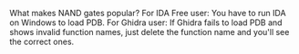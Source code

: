What makes NAND gates popular?
For IDA Free user: You have to run IDA on Windows to load PDB.
For Ghidra user: If Ghidra fails to load PDB and shows invalid function names, just delete the function name and you'll see the correct ones.
